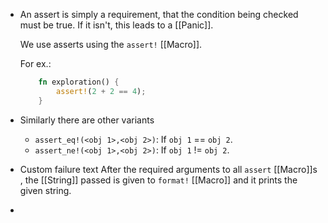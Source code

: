 - An assert is simply a requirement, that the condition being checked must be true. If it isn't, this leads to a [[Panic]].
  
  We use asserts using the ``assert!`` [[Macro]].
  
  For ex.:
  ```rust
      fn exploration() {
          assert!(2 + 2 == 4);
      }
  ```
- Similarly there are other variants 
  * ``assert_eq!(<obj 1>,<obj 2>)``: If ``obj 1`` == ``obj 2``.
  * ``assert_ne!(<obj 1>,<obj 2>)``: If ``obj 1`` != ``obj 2``.
- Custom failure text
  After the required arguments to all ``assert`` [[Macro]]s , the [[String]] passed is given to ``format!`` [[Macro]] and it prints the given string.
-